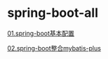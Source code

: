 # spring-boot-all
[01.spring-boot基本配置](https://github.com/denyong/spring-boot-all/blob/master/01-spring-boot-config/spring-boot%E5%9F%BA%E6%9C%AC%E9%85%8D%E7%BD%AE.md)

[02.spring-boot整合mybatis-plus](https://github.com/denyong/spring-boot-all/blob/master/02-spring-boot-mybatis-plus/spring-boot%E6%95%B4%E5%90%88mybatis-plus.md)
